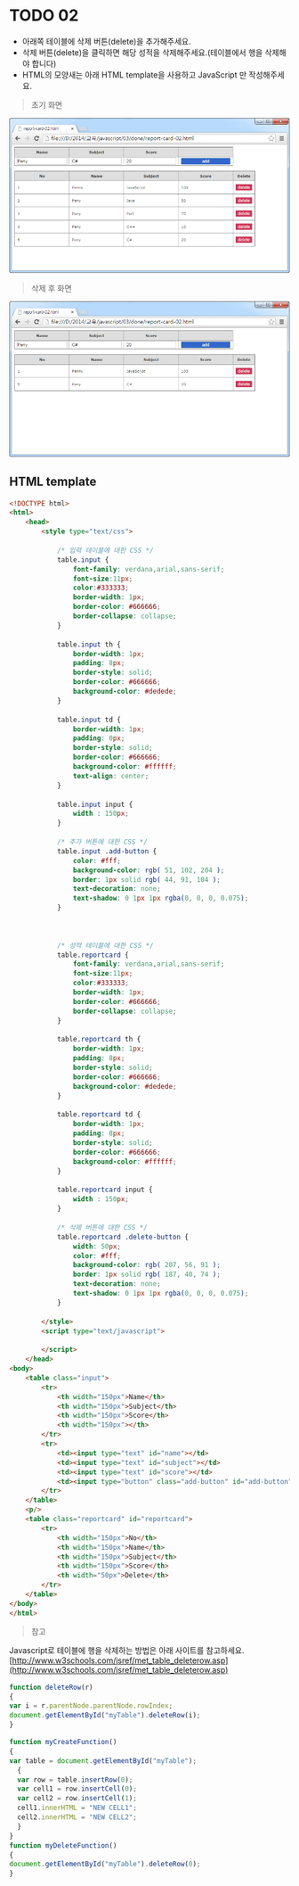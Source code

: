 ﻿TODO 02
========

* 아래쪽 테이블에 삭제 버튼(delete)을 추가해주세요.
* 삭제 버튼(delete)을 클릭하면 해당 성적을 삭제해주세요.(테이블에서 행을 삭제해야 합니다)
* HTML의 모양새는 아래 HTML template을 사용하고 JavaScript 만 작성해주세요.


> 초기 화면

![TODO02](https://raw.githubusercontent.com/lightsh/jsstudy/master/03/todo/images/todo_02.png)


> 삭제 후 화면

![TODO02](https://raw.githubusercontent.com/lightsh/jsstudy/master/03/todo/images/todo_02_result.png)

## HTML template

```html
<!DOCTYPE html> 
<html>
	<head>
		<style type="text/css">
		
			/* 입력 테이블에 대한 CSS */
			table.input {
				font-family: verdana,arial,sans-serif;
				font-size:11px;
				color:#333333;
				border-width: 1px;
				border-color: #666666;
				border-collapse: collapse;				
			}
			
			table.input th {
				border-width: 1px;
				padding: 8px;
				border-style: solid;
				border-color: #666666;
				background-color: #dedede;				
			}
			
			table.input td {
				border-width: 1px;
				padding: 0px;
				border-style: solid;
				border-color: #666666;
				background-color: #ffffff;
				text-align: center;
			}	
			
			table.input input {
				width : 150px;
			}	
			
			/* 추가 버튼에 대한 CSS */
			table.input .add-button {
				color: #fff;
				background-color: rgb( 51, 102, 204 );
				border: 1px solid rgb( 44, 91, 104 );	
				text-decoration: none;
				text-shadow: 0 1px 1px rgba(0, 0, 0, 0.075);				
			}
			
			
			
			/* 성적 테이블에 대한 CSS */
			table.reportcard {
				font-family: verdana,arial,sans-serif;
				font-size:11px;
				color:#333333;
				border-width: 1px;
				border-color: #666666;
				border-collapse: collapse;				
			}
			
			table.reportcard th {
				border-width: 1px;
				padding: 8px;
				border-style: solid;
				border-color: #666666;
				background-color: #dedede;				
			}
			
			table.reportcard td {
				border-width: 1px;
				padding: 8px;
				border-style: solid;
				border-color: #666666;
				background-color: #ffffff;
			}
			
			table.reportcard input {
				width : 150px;
			}	
			
			/* 삭제 버튼에 대한 CSS */
			table.reportcard .delete-button {
				width: 50px;
				color: #fff;
				background-color: rgb( 207, 56, 91 );
				border: 1px solid rgb( 187, 40, 74 );
				text-decoration: none;
				text-shadow: 0 1px 1px rgba(0, 0, 0, 0.075);				
			}			
				
		</style>
		<script type="text/javascript">		
		
		</script>
	</head>
<body>               
	<table class="input">
		<tr> 
			<th width="150px">Name</th>
			<th width="150px">Subject</th>
			<th width="150px">Score</th>
			<th width="150px"></th>
		</tr>
		<tr> 
			<td><input type="text" id="name"></td>
			<td><input type="text" id="subject"></td>
			<td><input type="text" id="score"></td>
			<td><input type="button" class="add-button" id="add-button" value="add"></td>
		</tr>		
	</table> 
	<p/>
	<table class="reportcard" id="reportcard">
		<tr> 
			<th width="150px">No</th>
			<th width="150px">Name</th>
			<th width="150px">Subject</th>
			<th width="150px">Score</th>
			<th width="50px">Delete</th>
		</tr>	
	</table>
</body>
</html>
```

> 참고

Javascript로 테이블에 행을 삭제하는 방법은 아래 사이트를 참고하세요. [http://www.w3schools.com/jsref/met_table_deleterow.asp](http://www.w3schools.com/jsref/met_table_deleterow.asp) 


```javascript
function deleteRow(r)
{
var i = r.parentNode.parentNode.rowIndex;
document.getElementById("myTable").deleteRow(i);
}

```

```javascript
function myCreateFunction()
{
var table = document.getElementById("myTable");
  {
  var row = table.insertRow(0);
  var cell1 = row.insertCell(0);
  var cell2 = row.insertCell(1);
  cell1.innerHTML = "NEW CELL1";
  cell2.innerHTML = "NEW CELL2";
  }
}
function myDeleteFunction()
{
document.getElementById("myTable").deleteRow(0);
}

```
